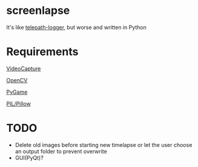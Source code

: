 # screenlapse
It's like [telepath-logger](https://github.com/nwinter/telepath-logger), but worse and written in Python
# Requirements
 [VideoCapture](http://videocapture.sourceforge.net/)
 
 [OpenCV](http://docs.opencv.org/3.0-beta/doc/py_tutorials/py_tutorials.html/)
 
 [PyGame](http://pygame.org/)
 
 [PIL/Pillow](https://pillow.readthedocs.org/en/3.0.x/)

# TODO
* Delete old images before starting new timelapse or let the user choose an output folder to prevent overwrite
* GUI(PyQt)?